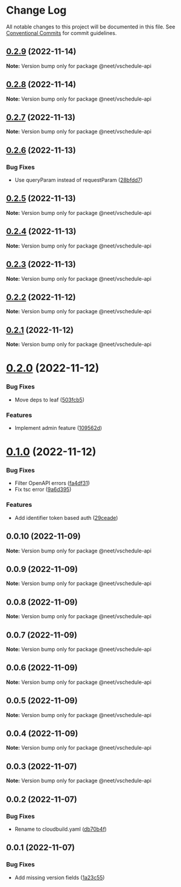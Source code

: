 # Change Log

All notable changes to this project will be documented in this file.
See [Conventional Commits](https://conventionalcommits.org) for commit guidelines.

## [0.2.9](https://github.com/neet/vschedule/compare/@neet/vschedule-api@0.2.8...@neet/vschedule-api@0.2.9) (2022-11-14)

**Note:** Version bump only for package @neet/vschedule-api

## [0.2.8](https://github.com/neet/vschedule/compare/@neet/vschedule-api@0.2.7...@neet/vschedule-api@0.2.8) (2022-11-14)

**Note:** Version bump only for package @neet/vschedule-api

## [0.2.7](https://github.com/neet/vschedule/compare/@neet/vschedule-api@0.2.6...@neet/vschedule-api@0.2.7) (2022-11-13)

**Note:** Version bump only for package @neet/vschedule-api

## [0.2.6](https://github.com/neet/vschedule/compare/@neet/vschedule-api@0.2.5...@neet/vschedule-api@0.2.6) (2022-11-13)

### Bug Fixes

* Use queryParam instead of requestParam ([28bfdd7](https://github.com/neet/vschedule/commit/28bfdd74211a1750b77e1c8028a78b8f501ca8b3))

## [0.2.5](https://github.com/neet/vschedule/compare/@neet/vschedule-api@0.2.4...@neet/vschedule-api@0.2.5) (2022-11-13)

**Note:** Version bump only for package @neet/vschedule-api

## [0.2.4](https://github.com/neet/vschedule/compare/@neet/vschedule-api@0.2.3...@neet/vschedule-api@0.2.4) (2022-11-13)

**Note:** Version bump only for package @neet/vschedule-api

## [0.2.3](https://github.com/neet/vschedule/compare/@neet/vschedule-api@0.2.2...@neet/vschedule-api@0.2.3) (2022-11-13)

**Note:** Version bump only for package @neet/vschedule-api

## [0.2.2](https://github.com/neet/vschedule/compare/@neet/vschedule-api@0.2.1...@neet/vschedule-api@0.2.2) (2022-11-12)

**Note:** Version bump only for package @neet/vschedule-api

## [0.2.1](https://github.com/neet/vschedule/compare/@neet/vschedule-api@0.2.0...@neet/vschedule-api@0.2.1) (2022-11-12)

**Note:** Version bump only for package @neet/vschedule-api

# [0.2.0](https://github.com/neet/vschedule/compare/@neet/vschedule-api@0.1.0...@neet/vschedule-api@0.2.0) (2022-11-12)

### Bug Fixes

* Move deps to leaf ([503fcb5](https://github.com/neet/vschedule/commit/503fcb5656cf0c190a2fbb31d5235cac871bebaa))

### Features

* Implement admin feature ([109562d](https://github.com/neet/vschedule/commit/109562d8623fda8cdff79c1dcab92153bad37afe))

# [0.1.0](https://github.com/neet/vschedule/compare/@neet/vschedule-api@0.0.10...@neet/vschedule-api@0.1.0) (2022-11-12)

### Bug Fixes

* Filter OpenAPI errors ([fa4df31](https://github.com/neet/vschedule/commit/fa4df31cac242b185ece540526cfc07329b39ea3))
* Fix tsc error ([9a6d395](https://github.com/neet/vschedule/commit/9a6d395b2e981cf971143c964b99494edcbf4184))

### Features

* Add identifier token based auth ([29ceade](https://github.com/neet/vschedule/commit/29ceadebd2f7b3cf455d1f6aa520d33767ab0d9f))

## 0.0.10 (2022-11-09)

**Note:** Version bump only for package @neet/vschedule-api

## 0.0.9 (2022-11-09)

**Note:** Version bump only for package @neet/vschedule-api

## 0.0.8 (2022-11-09)

**Note:** Version bump only for package @neet/vschedule-api

## 0.0.7 (2022-11-09)

**Note:** Version bump only for package @neet/vschedule-api

## 0.0.6 (2022-11-09)

**Note:** Version bump only for package @neet/vschedule-api

## 0.0.5 (2022-11-09)

**Note:** Version bump only for package @neet/vschedule-api

## 0.0.4 (2022-11-09)

**Note:** Version bump only for package @neet/vschedule-api

## 0.0.3 (2022-11-07)

**Note:** Version bump only for package @neet/vschedule-api

## 0.0.2 (2022-11-07)

### Bug Fixes

* Rename to cloudbuild.yaml ([db70b4f](https://github.com/neet/vschedule/commit/db70b4f42daf898f364266b2fb03696e6972170d))

## 0.0.1 (2022-11-07)

### Bug Fixes

* Add missing version fields ([1a23c55](https://github.com/neet/refined-itsukara-link/commit/1a23c550155e6b691aaacd050b149b8445a11965))

